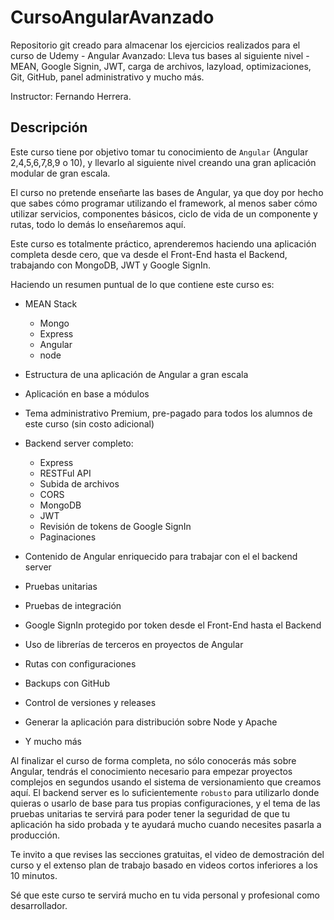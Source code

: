 # CursoAngularAvanzado

Repositorio git creado para almacenar los ejercicios realizados para el curso de Udemy - Angular Avanzado: Lleva tus bases al siguiente nivel - MEAN, Google Signin, JWT, carga de archivos, lazyload, optimizaciones, Git, GitHub, panel administrativo y mucho más.

Instructor: Fernando Herrera.

## Descripción

Este curso tiene por objetivo tomar tu conocimiento de `Angular` (Angular 2,4,5,6,7,8,9 o 10), y llevarlo al siguiente nivel creando una gran aplicación modular de gran escala.   

 El curso no pretende enseñarte las bases de Angular, ya que doy por hecho que sabes cómo programar utilizando el framework, al menos saber cómo utilizar servicios, componentes básicos, ciclo de vida de un componente y rutas, todo lo demás lo enseñaremos aquí.

 Este curso es totalmente práctico, aprenderemos haciendo una aplicación completa desde cero, que va desde el Front-End hasta el Backend, trabajando con MongoDB, JWT y Google SignIn.

Haciendo un resumen puntual de lo que contiene este curso es:
 
* MEAN Stack
  * Mongo
  * Express
  * Angular
  * node

* Estructura de una aplicación de Angular a gran escala
* Aplicación en base a módulos
* Tema administrativo Premium, pre-pagado para todos los alumnos de este curso (sin costo adicional) 
* Backend server completo:
  * Express
  * RESTFul API
  * Subida de archivos   
  * CORS   
  * MongoDB   
  * JWT   
  * Revisión de tokens de Google SignIn   
  * Paginaciones     
* Contenido de Angular enriquecido para trabajar con el el backend server   
* Pruebas unitarias   
* Pruebas de integración   
* Google SignIn protegido por token desde el Front-End hasta el Backend   
* Uso de librerías de terceros en proyectos de Angular   
* Rutas con configuraciones   
* Backups con GitHub   
* Control de versiones y releases   
* Generar la aplicación para distribución sobre Node y Apache   
* Y mucho más  

Al finalizar el curso de forma completa, no sólo conocerás más sobre Angular, tendrás el conocimiento necesario para empezar proyectos complejos en segundos usando el sistema de versionamiento que creamos aquí. El backend server es lo suficientemente `robusto` para utilizarlo donde quieras o usarlo de base para tus propias configuraciones, y el tema de las pruebas unitarias te servirá para poder tener la seguridad de que tu aplicación ha sido probada y te ayudará mucho cuando necesites pasarla a producción.

 Te invito a que revises las secciones gratuitas, el video de demostración del curso y el extenso plan de trabajo basado en videos cortos inferiores a los 10 minutos.

 Sé que este curso te servirá mucho en tu vida personal y profesional como desarrollador.
